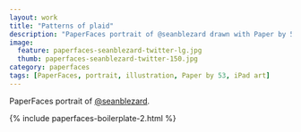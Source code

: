 ```yaml
---
layout: work
title: "Patterns of plaid"
description: "PaperFaces portrait of @seanblezard drawn with Paper by 53 on an iPad."
image: 
  feature: paperfaces-seanblezard-twitter-lg.jpg
  thumb: paperfaces-seanblezard-twitter-150.jpg
category: paperfaces
tags: [PaperFaces, portrait, illustration, Paper by 53, iPad art]
---
```


PaperFaces portrait of [@seanblezard](http://twitter.com/seanblezard).

{% include paperfaces-boilerplate-2.html %}